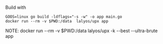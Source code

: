 Build with

```
GOOS=linux go build -ldflags="-s -w" -o app main.go
docker run --rm -v $PWD:/data  lalyos/upx app
```

NOTE: docker run --rm -v $PWD:/data  lalyos/upx -k --best --ultra-brute app

